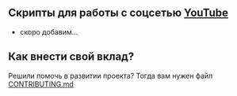 ## Скрипты для работы с соцсетью [YouTube](https://youtube.com)

* скоро добавим...

## Как внести свой вклад?
Решили помочь в развитии проекта? Тогда вам нужен файл [CONTRIBUTING.md](https://github.com/AiratHalitov/social-scripts/blob/master/CONTRIBUTING.md)
